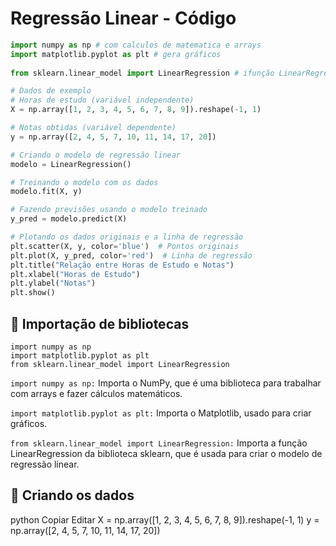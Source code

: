 # Regressão Linear - Código

```py
import numpy as np # com calculos de matematica e arrays			 
import matplotlib.pyplot as plt # gera gráficos
																
from sklearn.linear_model import LinearRegression # ifunção LinearRegression - pode ser baixada, não precisamos criar

# Dados de exemplo
# Horas de estudo (variável independente)
X = np.array([1, 2, 3, 4, 5, 6, 7, 8, 9]).reshape(-1, 1)

# Notas obtidas (variável dependente)
y = np.array([2, 4, 5, 7, 10, 11, 14, 17, 20])

# Criando o modelo de regressão linear
modelo = LinearRegression()

# Treinando o modelo com os dados
modelo.fit(X, y)

# Fazendo previsões usando o modelo treinado
y_pred = modelo.predict(X)

# Plotando os dados originais e a linha de regressão
plt.scatter(X, y, color='blue')  # Pontos originais
plt.plot(X, y_pred, color='red')  # Linha de regressão
plt.title("Relação entre Horas de Estudo e Notas")
plt.xlabel("Horas de Estudo")
plt.ylabel("Notas")
plt.show()

```

## 📌 Importação de bibliotecas
```
import numpy as np
import matplotlib.pyplot as plt
from sklearn.linear_model import LinearRegression
````


```import numpy as np:``` Importa o NumPy, que é uma biblioteca para trabalhar com arrays e fazer cálculos matemáticos.

```import matplotlib.pyplot as plt:``` Importa o Matplotlib, usado para criar gráficos.

```from sklearn.linear_model import LinearRegression:``` Importa a função LinearRegression da biblioteca sklearn, que é usada para criar o modelo de regressão linear.


## 📌 Criando os dados
python
Copiar
Editar
X = np.array([1, 2, 3, 4, 5, 6, 7, 8, 9]).reshape(-1, 1)
y = np.array([2, 4, 5, 7, 10, 11, 14, 17, 20])

